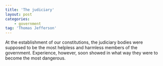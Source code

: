 ```yaml
---
title: 'The judiciary'
layout: post
categories:
    - government
tag: 'Thomas Jefferson'
---
```


At the establishment of our constitutions, the judiciary bodies were supposed to be the most helpless and harmless members of the government. Experience, however, soon showed in what way they were to become the most dangerous.